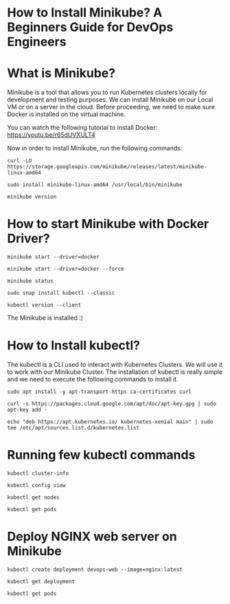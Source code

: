 # **How to Install Minikube? A Beginners Guide for DevOps Engineers**

# What is Minikube?

Minikube is a tool that allows you to run Kubernetes clusters locally for development and testing purposes. We can install Minikube on our Local VM or on a server in the cloud. Before proceeding, we need to make sure Docker is installed on the virtual machine.

You can watch the following tutorial to install Docker: https://youtu.be/r65dUVXULT4

Now in order to install Minikube, run the following commands:

`curl -LO https://storage.googleapis.com/minikube/releases/latest/minikube-linux-amd64`

`sudo install minikube-linux-amd64 /usr/local/bin/minikube`

`minikube version`

# How to start Minikube with Docker Driver?

`minikube start --driver=docker`

`minikube start --driver=docker --force`

`minikube status`

`sudo snap install kubectl --classic`

`kubectl version --client`

The Minikube is installed :)

# How to Install kubectl?

The kubectl is a CLI used to interact with Kubernetes Clusters. We will use it to work with our Minikube Cluster. The installation of kubectl is really simple and we need to execute the following commands to install it.

`sudo apt install -y apt-transport-https ca-certificates curl`

`curl -s https://packages.cloud.google.com/apt/doc/apt-key.gpg | sudo apt-key add -`

`echo "deb https://apt.kubernetes.io/ kubernetes-xenial main" | sudo tee /etc/apt/sources.list.d/kubernetes.list`

# Running few kubectl commands

`kubectl cluster-info`

`kubectl config view`

`kubectl get nodes`

`kubectl get pods`

# Deploy NGINX web server on Minikube

`kubectl create deployment devops-web --image=nginx:latest`

`kubectl get deployment`

`kubectl get pods`

